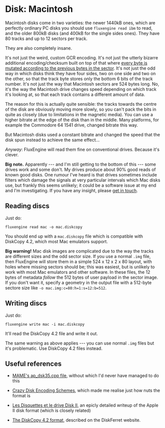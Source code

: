 Disk: Macintosh
===============

Macintosh disks come in two varieties: the newer 1440kB ones, which are
perfectly ordinary PC disks you should use `fluxengine read ibm` to read, and
the older 800kB disks (and 400kB for the single sides ones). They have 80
tracks and up to 12 sectors per track.

They are also completely insane.

It's not just the weird, custom GCR encoding. It's not just the utterly
bizarre additional encoding/checksum built on top of that where [every byte
is mutated according to the previous bytes in the
sector](https://www.bigmessowires.com/2011/10/02/crazy-disk-encoding-schemes/).
It's not just the odd way in which disks think they have four sides, two on
one side and two on the other, so that the track byte stores only the bottom
6 bits of the track number. It's not just the way that Macintosh sectors are
524 bytes long. No, it's the way the Macintosh drive changes speed depending
on which track it's looking at, so that each track contains a different
amount of data.

The reason for this is actually quite sensible: the tracks towards the centre
of the disk are obviously moving more slowly, so you can't pack the bits in
quite as closely (due to limitations in the magnetic media). You can use a
higher bitrate at the edge of the disk than in the middle. Many platforms,
for example the Commodore 64 1541 drive, changed bitrate this way.

But Macintosh disks used a constant bitrate and changed the speed that the
disk spun instead to achieve the same effect...

_Anyway_: FluxEngine will read them fine on conventional drives.
Because it's clever.

**Big note.** Apparently --- and I'm still getting to the bottom of this ---
some drives work and some don't. My drives produce about 90% good reads of
known good disks. One rumour I've heard is that drives sometimes include
filters which damage the signals at very particular intervals which Mac disks
use, but frankly this seems unlikely; it could be a software issue at my end
and I'm investigating. If you have any insight, please [get in
touch](https://github.com/davidgiven/fluxengine/issues/new).

Reading discs
-------------

Just do:

```
fluxengine read mac -o mac.diskcopy
```

You should end up with a `mac.diskcopy` file which is compatible with DiskCopy
4.2, which most Mac emulators support.

**Big warning!** Mac disk images are complicated due to the way the tracks are
different sizes and the odd sector size. If you use a normal `.img` file, then
FluxEngine will store them in a simple 524 x 12 x 2 x 80 layout, with holes
where missing sectors should be; this was easiest, but is unlikely to work with
most Mac emulators and other software. In these files, the 12 bytes of
metadata _follow_ the 512 bytes of user payload in the sector image. If you
don't want it, specify a geometry in the output file with a 512-byte sectore
size like `-o mac.img:c=80:h=1:s=12:b=512`.

Writing discs
-------------

Just do:

```
fluxengine write mac -i mac.diskcopy
```

It'll read the DiskCopy 4.2 file and write it out.

The same warning as above applies --- you can use normal `.img` files but it's
problematic. Use DiskCopy 4.2 files instead.

Useful references
-----------------

  - [MAME's ap_dsk35.cpp file](https://github.com/mamedev/mame/blob/4263a71e64377db11392c458b580c5ae83556bc7/src/lib/formats/ap_dsk35.cpp),
    without which I'd never have managed to do this

  - [Crazy Disk Encoding
    Schemes](https://www.bigmessowires.com/2011/10/02/crazy-disk-encoding-schemes/), which made
    me realise just how nuts the format is

  - [Les Disquettes et le drive Disk II](http://www.hackzapple.com/DISKII/DISKIITECH.HTM), an
    epicly detailed writeup of the Apple II disk format (which is closely related)

  - [The DiskCopy 4.2
	format](https://www.discferret.com/wiki/Apple_DiskCopy_4.2), described on
	the DiskFerret website.

